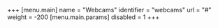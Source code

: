 +++
[menu.main]
  name = "Webcams"
  identifier = "webcams"
  url = "#"
  weight = -200
  [menu.main.params]
    disabled = 1
+++